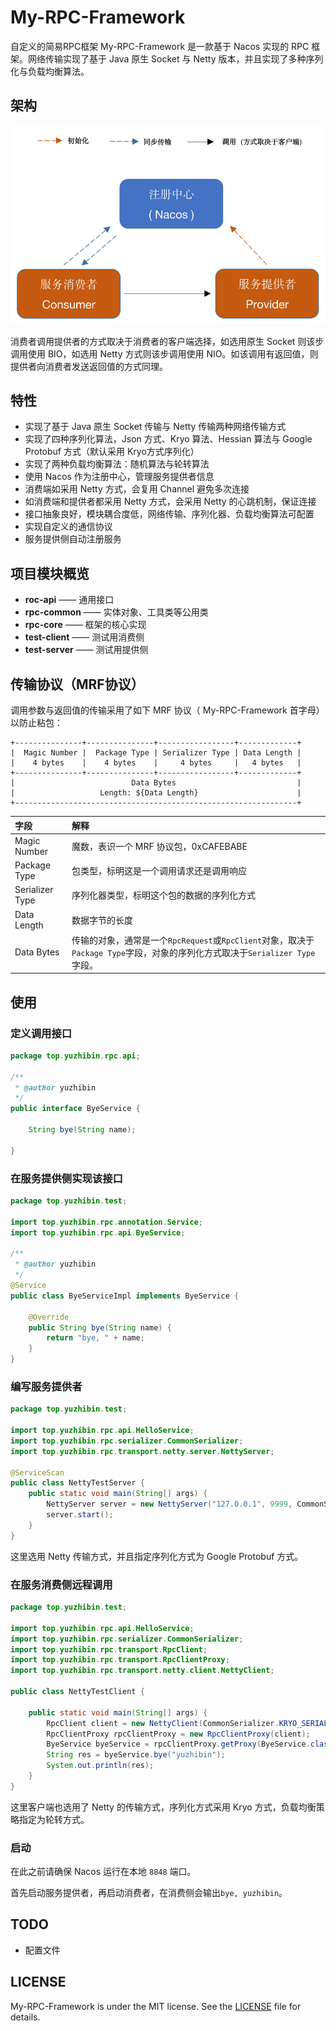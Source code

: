 # My-RPC-Framework
自定义的简易RPC框架
My-RPC-Framework 是一款基于 Nacos 实现的 RPC 框架。网络传输实现了基于 Java 原生 Socket 与 Netty 版本，并且实现了多种序列化与负载均衡算法。

## 架构

![系统架构](./images/architecture.png)

消费者调用提供者的方式取决于消费者的客户端选择，如选用原生 Socket 则该步调用使用 BIO，如选用 Netty 方式则该步调用使用 NIO。如该调用有返回值，则提供者向消费者发送返回值的方式同理。

## 特性

- 实现了基于 Java 原生 Socket 传输与 Netty 传输两种网络传输方式
- 实现了四种序列化算法，Json 方式、Kryo 算法、Hessian 算法与 Google Protobuf 方式（默认采用 Kryo方式序列化）
- 实现了两种负载均衡算法：随机算法与轮转算法
- 使用 Nacos 作为注册中心，管理服务提供者信息
- 消费端如采用 Netty 方式，会复用 Channel 避免多次连接
- 如消费端和提供者都采用 Netty 方式，会采用 Netty 的心跳机制，保证连接
- 接口抽象良好，模块耦合度低，网络传输、序列化器、负载均衡算法可配置
- 实现自定义的通信协议
- 服务提供侧自动注册服务

## 项目模块概览

- **roc-api**	——	通用接口
- **rpc-common**	——	实体对象、工具类等公用类
- **rpc-core**	——	框架的核心实现
- **test-client**	——	测试用消费侧
- **test-server**	——	测试用提供侧

## 传输协议（MRF协议）

调用参数与返回值的传输采用了如下 MRF 协议（ My-RPC-Framework 首字母）以防止粘包：

```
+---------------+---------------+-----------------+-------------+
|  Magic Number |  Package Type | Serializer Type | Data Length |
|    4 bytes    |    4 bytes    |     4 bytes     |   4 bytes   |
+---------------+---------------+-----------------+-------------+
|                          Data Bytes                           |
|                   Length: ${Data Length}                      |
+---------------------------------------------------------------+
```

| 字段            | 解释                                                         |
| :-------------- | :----------------------------------------------------------- |
| Magic Number    | 魔数，表识一个 MRF 协议包，0xCAFEBABE                        |
| Package Type    | 包类型，标明这是一个调用请求还是调用响应                     |
| Serializer Type | 序列化器类型，标明这个包的数据的序列化方式                   |
| Data Length     | 数据字节的长度                                               |
| Data Bytes      | 传输的对象，通常是一个`RpcRequest`或`RpcClient`对象，取决于`Package Type`字段，对象的序列化方式取决于`Serializer Type`字段。 |

## 使用

### 定义调用接口

```java
package top.yuzhibin.rpc.api;

/**
 * @author yuzhibin
 */
public interface ByeService {

    String bye(String name);

}
```

### 在服务提供侧实现该接口

```java
package top.yuzhibin.test;

import top.yuzhibin.rpc.annotation.Service;
import top.yuzhibin.rpc.api.ByeService;

/**
 * @author yuzhibin
 */
@Service
public class ByeServiceImpl implements ByeService {

    @Override
    public String bye(String name) {
        return "bye, " + name;
    }
}
```

### 编写服务提供者

```java
package top.yuzhibin.test;

import top.yuzhibin.rpc.api.HelloService;
import top.yuzhibin.rpc.serializer.CommonSerializer;
import top.yuzhibin.rpc.transport.netty.server.NettyServer;

@ServiceScan
public class NettyTestServer {
    public static void main(String[] args) {
        NettyServer server = new NettyServer("127.0.0.1", 9999, CommonSerializer.PROTOBUF_SERIALIZER);
        server.start();
    }
}
```

这里选用 Netty 传输方式，并且指定序列化方式为 Google Protobuf 方式。

### 在服务消费侧远程调用

```java
package top.yuzhibin.test;

import top.yuzhibin.rpc.api.HelloService;
import top.yuzhibin.rpc.serializer.CommonSerializer;
import top.yuzhibin.rpc.transport.RpcClient;
import top.yuzhibin.rpc.transport.RpcClientProxy;
import top.yuzhibin.rpc.transport.netty.client.NettyClient;

public class NettyTestClient {

    public static void main(String[] args) {
        RpcClient client = new NettyClient(CommonSerializer.KRYO_SERIALIZER, new RoundRobinLoadBalancer());
        RpcClientProxy rpcClientProxy = new RpcClientProxy(client);
        ByeService byeService = rpcClientProxy.getProxy(ByeService.class);
        String res = byeService.bye("yuzhibin");
        System.out.println(res);
    }
}
```

这里客户端也选用了 Netty 的传输方式，序列化方式采用 Kryo 方式，负载均衡策略指定为轮转方式。

### 启动

在此之前请确保 Nacos 运行在本地 `8848` 端口。

首先启动服务提供者，再启动消费者，在消费侧会输出`bye, yuzhibin`。

## TODO

- 配置文件

## LICENSE

My-RPC-Framework is under the MIT license. See the [LICENSE](https://github.com/CN-GuoZiyang/My-RPC-Framework/blob/master/LICENSE) file for details.
